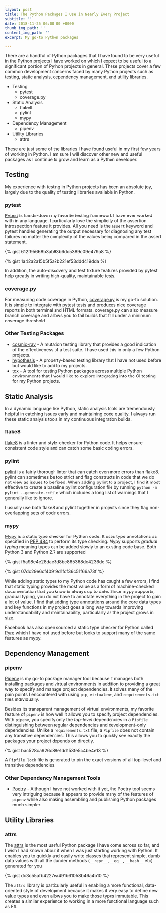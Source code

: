 ```yaml
---
layout: post
title: The Python Packages I Use in Nearly Every Project
subtitle: ''
date: 2018-11-25 06:00:00 +0000
thumb_img_path: ''
content_img_path: ''
excerpt: My go-to Python packages

---
```

There are a handful of Python packages that I have found to be very useful in the Python projects I have worked on which I expect to be useful to a significant portion of Python projects in general. These projects cover a few common development concerns faced by many Python projects such as testing, static analysis, dependency management, and utility libraries.

- Testing
    - pytest
    - coverage.py
- Static Analysis
    - flake8
    - pylint
    - mypy
- Dependency Management
    - pipenv
- Utility Libraries
    - attrs

These are just some of the libraries I have found useful in my first few years of working in Python. I am sure I will discover other new and useful packages as I continue to grow and learn as a Python developer.

## Testing

My experience with testing in Python projects has been an absolute joy, largely due to the quality of testing libraries available in Python.

### pytest

[Pytest](https://docs.pytest.org/en/latest/) is hands-down my favorite testing framework I have ever worked with in any language. I particularly love the simplicity of the assertion introspection feature it provides. All you need is the `assert` keyword and pytest handles generating the output necessary for diagnosing any test failures no matter the complexity of the values being compared in the assert statement.

{% gist 612f95668b3ab93b6dc5389c09e479a8 %}

{% gist 1a42a2a15b5f5a2b221ef53ddd419dda %}

In addition, the auto-discovery and test fixture features provided by pytest help greatly in writing high-quality, maintainable tests.

### coverage.py

For measuring code coverage in Python, [coverage.py](https://coverage.readthedocs.io/en/latest/) is my go-to solution. It is simple to integrate with pytest tests and produces nice coverage reports in both terminal and HTML formats. coverage.py can also measure branch coverage and allows you to fail builds that fall under a minimum coverage threshold.

### Other Testing Packages

- [cosmic-ray](https://cosmic-ray.readthedocs.io/en/latest/index.html) - A mutation testing library that provides a good indication of the effectiveness of a test suite. I have used this in only a few Python projects.
- [hypothesis](https://hypothesis.readthedocs.io/en/latest/) - A property-based testing library that I have not used before but would like to add to my projects.
- [tox](https://tox.readthedocs.io/en/latest/) - A tool for testing Python packages across multiple Python environments that I would like to explore integrating into the CI testing for my Python projects.

## Static Analysis

In a dynamic language like Python, static analysis tools are tremendously helpful in catching issues early and maintaining code quality. I always run these static analysis tools in my continuous integration builds.

### flake8

[flake8](http://flake8.pycqa.org/en/latest/index.html) is a linter and style-checker for Python code. It helps ensure consistent code style and can catch some basic coding errors.

### pylint

[pylint](https://www.pylint.org/) is a fairly thorough linter that can catch even more errors than flake8. pylint can sometimes be too strict and flag constructs in code that we do not view as issues to be fixed. When adding pylint to a project, I find it most effective to create a baseline pylint configuration file by running `python -m pylint --generate-rcfile` which includes a long list of warnings that I generally like to ignore.

I usually use both flake8 and pylint together in projects since they flag non-overlapping sets of code errors.

### mypy

[Mypy](http://mypy-lang.org/) is a static type checker for Python code. It uses type annotations as specified in [PEP 484](https://www.python.org/dev/peps/pep-0484/) to perform its type checking. Mypy supports *gradual typing* meaning types can be added slowly to an existing code base. Both Python 3 and Python 2.7 are supported

{% gist f5a98e4e28dae3d8bc865368dc4236de %}

{% gist 07dc29e6cf40919d1fcf36c51f66a73f %}

While adding static types to my Python code has caught a few errors, I find that static typing provides the most value as a form of machine-checked documentation that you know is always up to date. Since mypy supports, gradual typing, you do not have to annotate everything in the project to gain a lot of value. I find  that adding type annotations around the core data types and key functions in my project goes a long way towards improving understandability and maintainability, particularly as the project grows in size.

Facebook has also open sourced a static type checker for Python called [Pyre](https://pyre-check.org/) which I have not used before but looks to support many of the same features as mypy.

## Dependency Management

### pipenv

[Pipenv](https://pipenv.readthedocs.io/en/latest/) is my go-to package manager tool because it manages both installing packages and virtual environments in addition to providing a great way to specify and manage project dependencies. It solves many of the pain points I encountered with using `pip`, `virtualenv`, and `requirements.txt` files individually.

Besides its transparent management of virtual environments, my favorite feature of `pipenv` is how well it allows you to specify project dependencies. With `pipenv`, you specify only the *top-level* dependencies in a `Pipfile` distinguishing between regular dependencies and development-only dependencies. Unlike a `requirements.txt` file, a `Pipfile` does not contain any transitive dependencies. This allows you to quickly see exactly the packages your project depends on directly.

{% gist bac528ca926c88e1dd153fe5c4be4e13 %}

A `Pipfile.lock` file is generated to pin the exact versions of all top-level and transitive dependencies.

### Other Dependency Management Tools

- [Poetry](https://poetry.eustace.io/) - Although I have not worked with it yet, the Poetry tool seems very intriguing because it appears to provide many of the features of `pipenv` while also making assembling and publishing Python packages much simpler.

## Utility Libraries

### attrs

The [attrs](https://www.attrs.org/en/stable/) is the most useful Python package I have come across so far, and I wish I had known about it when I was just starting working with Python. It enables you to quickly and easily write classes that represent simple, dumb data values with all the dunder methods (`__repr__`, `__eq__`, `__hash__` etc) generated for you

{% gist dc3c55afb4227ea491b61058b46a4b10 %}

The `attrs` library is particularly useful in enabling a more functional, data-oriented style of development because it makes it very easy to define new value types and even allows you to make those types immutable. This creates a similar experience to working in a more functional language such as F#.